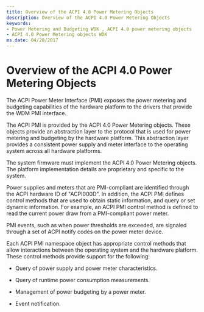 ```yaml
---
title: Overview of the ACPI 4.0 Power Metering Objects
description: Overview of the ACPI 4.0 Power Metering Objects
keywords:
- Power Metering and Budgeting WDK , ACPI 4.0 power metering objects
- ACPI 4.0 Power Metering objects WDK
ms.date: 04/20/2017
---
```


# Overview of the ACPI 4.0 Power Metering Objects


The ACPI Power Meter Interface (PMI) exposes the power metering and budgeting capabilities of the hardware platform to the drivers that provide the WDM PMI interface.

The ACPI PMI is provided by the ACPI 4.0 Power Metering objects. These objects provide an abstraction layer to the protocol that is used for power metering and budgeting by the hardware platform. This abstraction layer provides a consistent power supply and meter interface to the operating system across all hardware platforms.

The system firmware must implement the ACPI 4.0 Power Metering objects. The platform implementation details are proprietary and specific to the system.

Power supplies and meters that are PMI-compliant are identified through the ACPI hardware ID of "ACPI000D". In addition, the ACPI PMI defines control methods that are used to obtain static information, and query or set dynamic information. For example, an ACPI PMI control method is defined to read the current power draw from a PMI-compliant power meter.

PMI events, such as when power thresholds are exceeded, are signaled through a set of ACPI notify codes on the power meter device.

Each ACPI PMI namespace object has appropriate control methods that allow interactions between the operating system and the hardware platform. These control methods provide support for the following:

-   Query of power supply and power meter characteristics.

-   Query of runtime power consumption measurements.

-   Management of power budgeting by a power meter.

-   Event notification.

 

 




